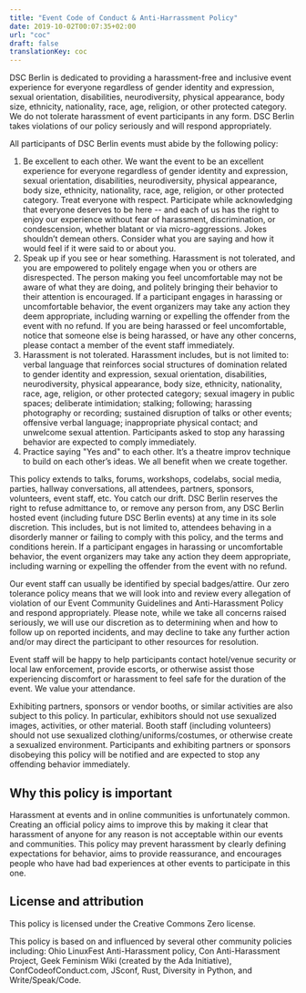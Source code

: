 ```yaml
---
title: "Event Code of Conduct & Anti-Harrassment Policy"
date: 2019-10-02T00:07:35+02:00
url: "coc"
draft: false
translationKey: coc
---
```


DSC Berlin is dedicated to providing a harassment-free and inclusive event experience for everyone regardless of gender identity and expression, sexual orientation, disabilities, neurodiversity, physical appearance, body size, ethnicity, nationality, race, age, religion, or other protected category. We do not tolerate harassment of event participants in any form. DSC Berlin takes violations of our policy seriously and will respond appropriately.

All participants of DSC Berlin events must abide by the following policy:

1. Be excellent to each other. We want the event to be an excellent experience for everyone regardless of gender identity and expression, sexual orientation, disabilities, neurodiversity, physical appearance, body size, ethnicity, nationality, race, age, religion, or other protected category. Treat everyone with respect. Participate while acknowledging that everyone deserves to be here -- and each of us has the right to enjoy our experience without fear of harassment, discrimination, or condescension, whether blatant or via micro-aggressions. Jokes shouldn’t demean others. Consider what you are saying and how it would feel if it were said to or about you.
2. Speak up if you see or hear something. Harassment is not tolerated, and you are empowered to politely engage when you or others are disrespected. The person making you feel uncomfortable may not be aware of what they are doing, and politely bringing their behavior to their attention is encouraged. If a participant engages in harassing or uncomfortable behavior, the event organizers may take any action they deem appropriate, including warning or expelling the offender from the event with no refund. If you are being harassed or feel uncomfortable, notice that someone else is being harassed, or have any other concerns, please contact a member of the event staff immediately.
3. Harassment is not tolerated. Harassment includes, but is not limited to: verbal language that reinforces social structures of domination related to gender identity and expression, sexual orientation, disabilities, neurodiversity, physical appearance, body size, ethnicity, nationality, race, age, religion, or other protected category; sexual imagery in public spaces; deliberate intimidation; stalking; following; harassing photography or recording; sustained disruption of talks or other events; offensive verbal language; inappropriate physical contact; and unwelcome sexual attention. Participants asked to stop any harassing behavior are expected to comply immediately.
4. Practice saying "Yes and" to each other. It’s a theatre improv technique to build on each other’s ideas. We all benefit when we create together.

This policy extends to talks, forums, workshops, codelabs, social media, parties, hallway conversations, all attendees, partners, sponsors, volunteers, event staff, etc. You catch our drift. DSC Berlin reserves the right to refuse admittance to, or remove any person from, any DSC Berlin hosted event (including future DSC Berlin events) at any time in its sole discretion. This includes, but is not limited to, attendees behaving in a disorderly manner or failing to comply with this policy, and the terms and conditions herein. If a participant engages in harassing or uncomfortable behavior, the event organizers may take any action they deem appropriate, including warning or expelling the offender from the event with no refund.

Our event staff can usually be identified by special badges/attire. Our zero tolerance policy means that we will look into and review every allegation of violation of our Event Community Guidelines and Anti-Harassment Policy and respond appropriately. Please note, while we take all concerns raised seriously, we will use our discretion as to determining when and how to follow up on reported incidents, and may decline to take any further action and/or may direct the participant to other resources for resolution.

Event staff will be happy to help participants contact hotel/venue security or local law enforcement, provide escorts, or otherwise assist those experiencing discomfort or harassment to feel safe for the duration of the event. We value your attendance.

Exhibiting partners, sponsors or vendor booths, or similar activities are also subject to this policy. In particular, exhibitors should not use sexualized images, activities, or other material. Booth staff (including volunteers) should not use sexualized clothing/uniforms/costumes, or otherwise create a sexualized environment. Participants and exhibiting partners or sponsors disobeying this policy will be notified and are expected to stop any offending behavior immediately.

## Why this policy is important

Harassment at events and in online communities is unfortunately common. Creating an official policy aims to improve this by making it clear that harassment of anyone for any reason is not acceptable within our events and communities. This policy may prevent harassment by clearly defining expectations for behavior, aims to provide reassurance, and encourages people who have had bad experiences at other events to participate in this one.

## License and attribution

This policy is licensed under the Creative Commons Zero license.

This policy is based on and influenced by several other community policies including: Ohio LinuxFest Anti-Harassment policy, Con Anti-Harassment Project, Geek Feminism Wiki (created by the Ada Initiative), ConfCodeofConduct.com, JSconf, Rust, Diversity in Python, and Write/Speak/Code.

